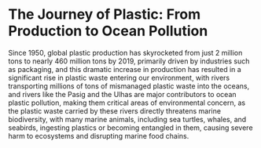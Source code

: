 # The Journey of Plastic: From Production to Ocean Pollution
Since 1950, global plastic production has skyrocketed from just 2 million tons to nearly 460 million tons by 2019, primarily driven by industries such as packaging, and this dramatic increase in production has resulted in a significant rise in plastic waste entering our environment, with rivers transporting millions of tons of mismanaged plastic waste into the oceans, and rivers like the Pasig and the Ulhas are major contributors to ocean plastic pollution, making them critical areas of environmental concern, as the plastic waste carried by these rivers directly threatens marine biodiversity, with many marine animals, including sea turtles, whales, and seabirds, ingesting plastics or becoming entangled in them, causing severe harm to ecosystems and disrupting marine food chains.
